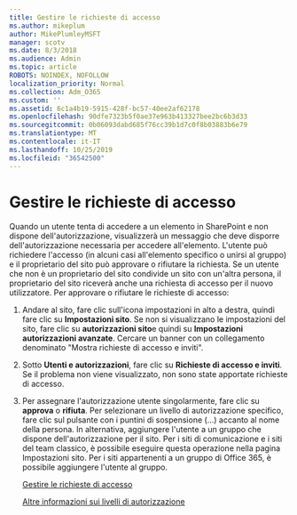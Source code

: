 ```yaml
---
title: Gestire le richieste di accesso
ms.author: mikeplum
author: MikePlumleyMSFT
manager: scotv
ms.date: 8/3/2018
ms.audience: Admin
ms.topic: article
ROBOTS: NOINDEX, NOFOLLOW
localization_priority: Normal
ms.collection: Adm_O365
ms.custom: ''
ms.assetid: 6c1a4b19-5915-428f-bc57-40ee2af62178
ms.openlocfilehash: 90dfe7323b5f0ae37e963b413327bee2bc6b3d33
ms.sourcegitcommit: 0b06093dabd685f76cc39b1d7c0f8b03883b6e79
ms.translationtype: MT
ms.contentlocale: it-IT
ms.lasthandoff: 10/25/2019
ms.locfileid: "36542500"
---
```

# <a name="manage-access-requests"></a>Gestire le richieste di accesso

Quando un utente tenta di accedere a un elemento in SharePoint e non dispone dell'autorizzazione, visualizzerà un messaggio che deve disporre dell'autorizzazione necessaria per accedere all'elemento. L'utente può richiedere l'accesso (in alcuni casi all'elemento specifico o unirsi al gruppo) e il proprietario del sito può approvare o rifiutare la richiesta. Se un utente che non è un proprietario del sito condivide un sito con un'altra persona, il proprietario del sito riceverà anche una richiesta di accesso per il nuovo utilizzatore. Per approvare o rifiutare le richieste di accesso:
  
1. Andare al sito, fare clic sull'icona impostazioni in alto a destra, quindi fare clic su **Impostazioni sito**. Se non si visualizzano le impostazioni del sito, fare clic su **autorizzazioni sito**e quindi su **Impostazioni autorizzazioni avanzate**. Cercare un banner con un collegamento denominato "Mostra richieste di accesso e inviti".
    
2. Sotto **Utenti e autorizzazioni**, fare clic su **Richieste di accesso e inviti**. Se il problema non viene visualizzato, non sono state apportate richieste di accesso.
    
3. Per assegnare l'autorizzazione utente singolarmente, fare clic su **approva** o **rifiuta**. Per selezionare un livello di autorizzazione specifico, fare clic sul pulsante con i puntini di sospensione (...) accanto al nome della persona. In alternativa, aggiungere l'utente a un gruppo che dispone dell'autorizzazione per il sito. Per i siti di comunicazione e i siti del team classico, è possibile eseguire questa operazione nella pagina Impostazioni sito. Per i siti appartenenti a un gruppo di Office 365, è possibile aggiungere l'utente al gruppo.
    
    [Gestire le richieste di accesso](https://go.microsoft.com/fwlink/?linkid=2008747)
    
    [Altre informazioni sui livelli di autorizzazione](https://go.microsoft.com/fwlink/?linkid=867071)
    


